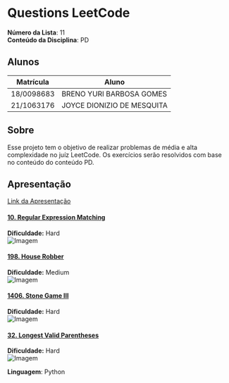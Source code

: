 # Questions LeetCode

**Número da Lista**: 11<br>
**Conteúdo da Disciplina**: PD<br>

## Alunos
|Matrícula | Aluno |
| -- | -- |
| 18/0098683 |  BRENO YURI BARBOSA GOMES |
| 21/1063176  |  JOYCE DIONIZIO DE MESQUITA |

## Sobre 
Esse projeto tem o objetivo de realizar problemas de média e alta complexidade no juíz LeetCode. Os exercícios serão resolvidos com base no conteúdo do conteúdo PD. 

## Apresentação
[Link da Apresentação](https://www.youtube.com/embed/lB6kVdxrcDY?si=7HjDBkAeTRawL3qt)


#### [10. Regular Expression Matching](https://leetcode.com/problems/regular-expression-matching/description/)
**Dificuldade:** Hard    
![Imagem](img/45_submission.png)

#### [198. House Robber](https://leetcode.com/problems/house-robber/description/)
**Dificuldade:** Medium  
![Imagem](img/1402_submission.png)

#### [1406. Stone Game III](https://leetcode.com/problems/stone-game-iii/description/)
**Dificuldade:** Hard   
![Imagem](img/2136_submission.png)

#### [32. Longest Valid Parentheses](https://leetcode.com/problems/longest-valid-parentheses/description/)
**Dificuldade:** Hard   
![Imagem](img/2136_submission.png)

**Linguagem**: Python<br>



